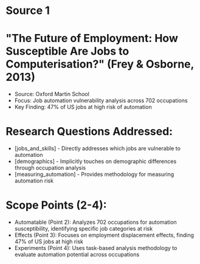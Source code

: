 # Source 1

# "The Future of Employment: How Susceptible Are Jobs to Computerisation?" (Frey & Osborne, 2013)
- Source: Oxford Martin School
- Focus: Job automation vulnerability analysis across 702 occupations
- Key Finding: 47% of US jobs at high risk of automation

# Research Questions Addressed:
- [jobs_and_skills] - Directly addresses which jobs are vulnerable to automation
- [demographics] - Implicitly touches on demographic differences through occupation analysis
- [measuring_automation] - Provides methodology for measuring automation risk

# Scope Points (2-4):
- Automatable (Point 2): Analyzes 702 occupations for automation susceptibility, identifying specific job categories at risk
- Effects (Point 3): Focuses on employment displacement effects, finding 47% of US jobs at high risk
- Experiments (Point 4): Uses task-based analysis methodology to evaluate automation potential across occupations